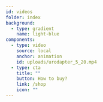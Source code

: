 ```yaml
---
id: videos
folder: index
background:
  - type: gradient
    name: light-blue
components:
  - type: video
    source: local
    anchor: animation
    id: uploads/urodapter_5_20.mp4
  - type: cta
    title: ""
    button: How to buy?
    link: /shop
    icon: ""
---
```

